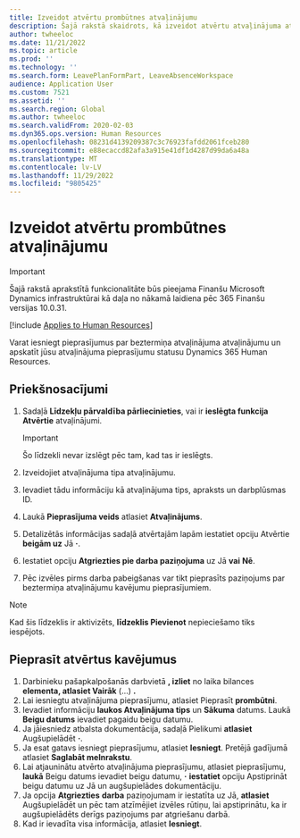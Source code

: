 ```yaml
---
title: Izveidot atvērtu prombūtnes atvaļinājumu
description: Šajā rakstā skaidrots, kā izveidot atvērtu atvaļinājuma atvaļinājumu korporācijai Microsoft Dynamics 365 Human Resources.
author: twheeloc
ms.date: 11/21/2022
ms.topic: article
ms.prod: ''
ms.technology: ''
ms.search.form: LeavePlanFormPart, LeaveAbsenceWorkspace
audience: Application User
ms.custom: 7521
ms.assetid: ''
ms.search.region: Global
ms.author: twheeloc
ms.search.validFrom: 2020-02-03
ms.dyn365.ops.version: Human Resources
ms.openlocfilehash: 08231d4139209387c3c76923fafdd2061fceb280
ms.sourcegitcommit: e88ecaccd82afa3a915e41df1d4287d99da6a48a
ms.translationtype: MT
ms.contentlocale: lv-LV
ms.lasthandoff: 11/29/2022
ms.locfileid: "9805425"
---
```

# <a name="create-an-open-ended-leave-of-absence"></a>Izveidot atvērtu prombūtnes atvaļinājumu

> [!IMPORTANT]
> Šajā rakstā aprakstītā funkcionalitāte būs pieejama Finanšu Microsoft Dynamics infrastruktūrai kā daļa no nākamā laidiena pēc 365 Finanšu versijas 10.0.31.

[!include [Applies to Human Resources](../includes/applies-to-hr.md)]

Varat iesniegt pieprasījumus par beztermiņa atvaļinājuma atvaļinājumu un apskatīt jūsu atvaļinājuma pieprasījumu statusu Dynamics 365 Human Resources.

## <a name="prerequisites"></a>Priekšnosacījumi

1. Sadaļā **Līdzekļu pārvaldība pārliecinieties**, vai ir **ieslēgta funkcija Atvērtie** atvaļinājumi.

    > [!IMPORTANT]
    > Šo līdzekli nevar izslēgt pēc tam, kad tas ir ieslēgts.

2. Izveidojiet atvaļinājuma tipa atvaļinājumu.
3. Ievadiet tādu informāciju kā atvaļinājuma tips, apraksts un darbplūsmas ID.
4. Laukā **Pieprasījuma veids** atlasiet **Atvaļinājums**.
5. Detalizētās informācijas sadaļā atvērtajām lapām iestatiet opciju Atvērtie **beigām uz** Jā **·**.
6. Iestatiet opciju **Atgriezties pie darba paziņojuma** uz Jā **vai** **Nē**.
7. Pēc izvēles pirms darba pabeigšanas var tikt pieprasīts paziņojums par beztermiņa atvaļinājumu kavējumu pieprasījumiem.

> [!NOTE]
> Kad šis līdzeklis ir aktivizēts, **līdzeklis Pievienot** nepieciešamo tiks iespējots.

## <a name="request-an-open-ended-leave-of-absence"></a>Pieprasīt atvērtus kavējumus

1. Darbinieku pašapkalpošanās darbvietā **, izliet** no laika bilances **elementa, atlasiet Vairāk** (...) **.**
2. Lai iesniegtu atvaļinājuma pieprasījumu, atlasiet Pieprasīt **prombūtni**.
3. Ievadiet informāciju **laukos Atvaļinājuma tips** un **Sākuma** datums. Laukā **Beigu datums** ievadiet pagaidu beigu datumu.
4. Ja jāiesniedz atbalsta dokumentācija, sadaļā Pielikumi **atlasiet** Augšupielādēt **·**.
5. Ja esat gatavs iesniegt pieprasījumu, atlasiet **Iesniegt**. Pretējā gadījumā atlasiet **Saglabāt melnrakstu**.
6. Lai atjauninātu atvērto atvaļinājuma pieprasījumu, atlasiet pieprasījumu, **laukā** Beigu datums ievadiet beigu datumu, **·**  **iestatiet** opciju Apstiprināt beigu datumu uz Jā un augšupielādes dokumentāciju.
7. Ja opcija **Atgriezties**  **darba** paziņojumam ir iestatīta uz Jā, **atlasiet** Augšupielādēt un pēc tam atzīmējiet izvēles rūtiņu, lai apstiprinātu, ka ir augšupielādēts derīgs paziņojums par atgriešanu darbā.
8. Kad ir ievadīta visa informācija, atlasiet **Iesniegt**.
